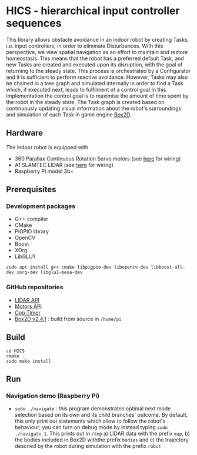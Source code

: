 # HICS - hierarchical input controller sequences
This library allows obstacle avoidance in an indoor robot by creating Tasks, i.e. input controllers, in order to eliminate Disturbances. With this perspective, we view spatial navigation as an effort to maintain and restore homeostasis. This means that the robot has a preferred default Task, and new Tasks are created and executed upon its disruption, with the goal of returning to the steady state. This process is orchestrated by a Configurator and it is sufficient to perform reactive avoidance. However, Tasks may also be chained in a tree graph and simulated internally in order to find a Task which, if executed next, leads to fulfilment of a control goal.In this implementation the control goal is to maximise the amount of time spent by the robot in the steady state. The Task graph is created based on continuously updating visual information about the robot's surroundings and simulation of each Task in game engine [Box2D](https://github.com/erincatto/box2d).

## Hardware
The indoor robot is equipped with 
* 360 Parallax Continuous Rotation Servo motors (see [here](https://github.com/berndporr/alphabot/blob/main/alphabot.cpp) for wiring)
* A1 SLAMTEC LIDAR (see [here](https://github.com/berndporr/rplidar_rpi) for wiring)
* Raspberry Pi model 3b+

## Prerequisites
### Development packages

* G++ compiler
* CMake
* PiGPIO library
* OpenCV
* Boost
* XOrg
* LibGLU1

`sudo apt install g++ cmake libpigpio-dev libopencv-dev libboost-all-dev xorg-dev libglu1-mesa-dev`

### GitHub repositories

* [LIDAR API](https://github.com/berndporr/rplidar_rpi)
* [Motors API](https://github.com/berndporr/alphabot)
* [Cpp Timer](https://github.com/berndporr/cppTimer)
* [Box2D v2.4.1](https://github.com/erincatto/box2d) : build from source in `/home/pi`

## Build
```
cd HICS
cmake .
sudo make install
```

## Run
### Navigation demo (Raspberry Pi)
* `sudo ./navigate` : this program demonstrates optimal next mode selection based on its own and its child branches' outcome. By default, this only print out statements which allow to follow the robot's behaviour; you can turn on debug mode by instead typing `sudo ./navigate 1`. This prints out in `/tmp` a) LIDAR data with the prefix `map`, b) the bodies included in Box2D withthe prefix `bodies` and c) the trajectory descried by the robot during simulation with the prefix `robot`

